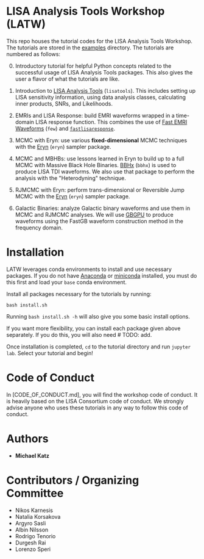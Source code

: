 # LISA Analysis Tools Workshop (LATW)

This repo houses the tutorial codes for the LISA Analysis Tools Workshop. The tutorials are stored in the [examples](examples/) directory. The tutorials are numbered as follows:

0) Introductory tutorial for helpful Python concepts related to the successful usage of LISA Analysis Tools packages. This also gives the user a flavor of what the tutorials are like. 

1) Introduction to [LISA Analysis Tools](https://mikekatz04.github.io/LISAanalysistools) (`lisatools`). This includes setting up LISA sensitivity information, using data analysis classes, calculating inner products, SNRs, and Likelihoods. 

2) EMRIs and LISA Response: build EMRI waveforms wrapped in a time-domain LISA response function. This combines the use of [Fast EMRI Waveforms](https://bhptoolkit.org/FastEMRIWaveforms/html/index.html) (`few`) and [`fastlisaresponse`](https://mikekatz04.github.io/lisa-on-gpu).

3) MCMC with Eryn: use various **fixed-dimensional** MCMC techniques with the [Eryn](https://mikekatz04.github.io/Eryn) (`eryn`) sampler package.

4) MCMC and MBHBs: use lessons learned in Eryn to build up to a full MCMC with Massive Black Hole Binaries. [BBHx](https://mikekatz04.github.io/BBHx) (`bbhx`) is used to produce LISA TDI waveforms. We also use that package to perform the analysis with the "Heterodyning" technique. 

5) RJMCMC with Eryn: perform trans-dimensional or Reversible Jump MCMC with the [Eryn](https://mikekatz04.github.io/Eryn) (`eryn`) sampler package. 

6) Galactic Binaries: analyze Galactic binary waveforms and use them in MCMC and RJMCMC analyses. We will use [GBGPU](https://mikekatz04.github.io/GBGPU) to produce waveforms using the FastGB waveform construction method in the frequency domain. 


# Installation

LATW leverages conda environments to install and use necessary packages. If you do not have [Anaconda](https://www.anaconda.com/download) or [miniconda](https://docs.anaconda.com/free/miniconda/index.html) installed, you must do this first and load your `base` conda environment. 

Install all packages necessary for the tutorials by running:
```
bash install.sh
```
Running `bash install.sh -h` will also give you some basic install options. 

If you want more flexibility, you can install each package given above separately. If you do this, you will also need # TODO: add. 

Once installation is completed, `cd` to the tutorial directory and run `jupyter lab`. Select your tutorial and begin!

# Code of Conduct

In [CODE_OF_CONDUCT.md], you will find the workshop code of conduct. It is heavily based on the LISA Consortium code of conduct. We strongly advise anyone who uses these tutorials in any way to follow this code of conduct. 

# Authors

* **Michael Katz**

# Contributors / Organizing Committee

* Nikos Karnesis
* Natalia Korsakova
* Argyro Sasli
* Albin Nilsson
* Rodrigo Tenorio
* Durgesh Rai
* Lorenzo Speri

